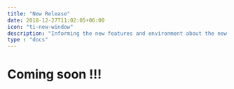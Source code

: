 ```yaml
---
title: "New Release"
date: 2018-12-27T11:02:05+06:00
icon: "ti-new-window"
description: "Informing the new features and environment about the new version of the OS."
type : "docs"
---
```


# Coming soon !!!